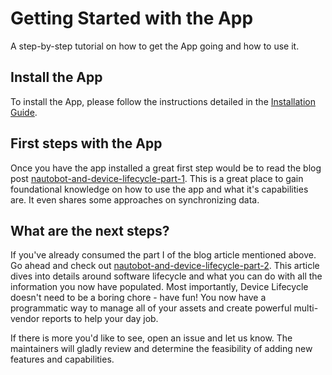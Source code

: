 # Getting Started with the App

A step-by-step tutorial on how to get the App going and how to use it.

## Install the App

To install the App, please follow the instructions detailed in the [Installation Guide](../admin/install.md).

## First steps with the App

Once you have the app installed a great first step would be to read the blog post [nautobot-and-device-lifecycle-part-1](https://blog.networktocode.com/post/nautobot-and-device-lifecycle-part-1/).  This is a great place to gain foundational knowledge on how to use the app and what it's capabilities are.  It even shares some approaches on synchronizing data.
## What are the next steps?

If you've already consumed the part I of the blog article mentioned above.  Go ahead and check out [nautobot-and-device-lifecycle-part-2](https://blog.networktocode.com/post/nautobot-and-device-lifecycle-part-2/).  This article dives into details around software lifecycle and what you can do with all the information you now have populated.  Most importantly, Device Lifecycle doesn't need to be a boring chore - have fun!  You now have a programmatic way to manage all of your assets and create powerful multi-vendor reports to help your day job.  

If there is more you'd like to see, open an issue and let us know.  The maintainers will gladly review and determine the feasibility of adding new features and capabilities.